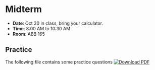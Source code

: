 # Midterm
* **Date**: Oct 30 in class, bring your calculator.
* **Time**: 8:00 AM to 10:30 AM 
* **Room**: ABB 165 

## Practice
The following file contains some practice questions 
   [![Download PDF](https://img.shields.io/badge/Download_PDF-Click_Here-blue.svg)](https://github.com/ChemAI-Lab/Math4Chem/blob/main/website/Lecture_Notes/Notes/Lecture_1.pdf)
